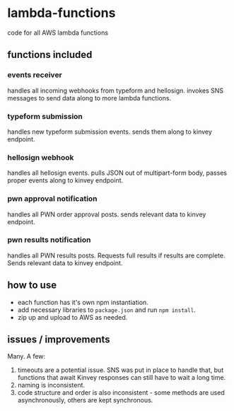 # lambda-functions

code for all AWS lambda functions

## functions included

### events receiver
handles all incoming webhooks from typeform and hellosign. invokes SNS messages to send data along to more lambda functions.

### typeform submission
handles new typeform submission events. sends them along to kinvey endpoint.

### hellosign webhook
handles all hellosign events. pulls JSON out of multipart-form body, passes proper events along to kinvey endpoint.

### pwn approval notification
handles all PWN order approval posts. sends relevant data to kinvey endpoint.

### pwn results notification
handles all PWN results posts. Requests full results if results are complete. Sends relevant data to kinvey endpoint.

## how to use

- each function has it's own npm instantiation.
- add necessary libraries to `package.json` and run `npm install`.
- zip up and upload to AWS as needed.

## issues / improvements

Many. A few:

1. timeouts are a potential issue. SNS was put in place to handle that, but functions that await Kinvey responses can still have to wait a long time.
2. naming is inconsistent.
3. code structure and order is also inconsistent - some methods are used asynchronously, others are kept synchronous.
